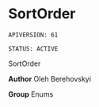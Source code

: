 # SortOrder

`APIVERSION: 61`

`STATUS: ACTIVE`

SortOrder


**Author** Oleh Berehovskyi


**Group** Enums

